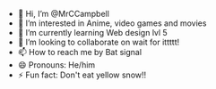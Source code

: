 - 👋 Hi, I’m @MrCCampbell
- 👀 I’m interested in Anime, video games and movies
- 🌱 I’m currently learning Web design lvl 5
- 💞️ I’m looking to collaborate on wait for ittttt!
- 📫 How to reach me by Bat signal
- 😄 Pronouns: He/him
- ⚡ Fun fact: Don't eat yellow snow!!

<!---
MrCCampbell/MrCCampbell is a ✨ special ✨ repository because its `README.md` (this file) appears on your GitHub profile.
You can click the Preview link to take a look at your changes.
--->
